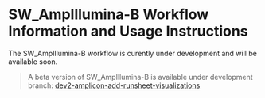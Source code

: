 # SW_AmpIllumina-B Workflow Information and Usage Instructions <!-- omit in toc -->

The SW_AmpIllumina-B workflow is curently under development and will be available soon.

> A beta version of SW_AmpIllumina-B is available under development branch: [dev2-amplicon-add-runsheet-visualizations](https://github.com/nasa/GeneLab_Data_Processing/tree/dev2-amplicon-add-runsheet-visualizations/Amplicon/Illumina/Workflow_Documentation/SW_AmpIllumina-B)

